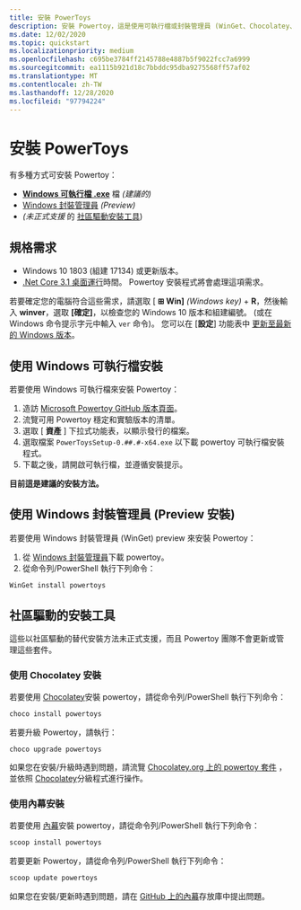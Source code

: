 ```yaml
---
title: 安裝 PowerToys
description: 安裝 Powertoy，這是使用可執行檔或封裝管理員 (WinGet、Chocolatey、內幕) 自訂 Windows 10 的一組公用程式。
ms.date: 12/02/2020
ms.topic: quickstart
ms.localizationpriority: medium
ms.openlocfilehash: c695be3784ff2145788e4887b5f9022fcc7a6999
ms.sourcegitcommit: ea1115b921d18c7bbddc95dba9275568ff57af02
ms.translationtype: MT
ms.contentlocale: zh-TW
ms.lasthandoff: 12/28/2020
ms.locfileid: "97794224"
---
```

# <a name="install-powertoys"></a>安裝 PowerToys

有多種方式可安裝 Powertoy：

- **[Windows 可執行檔 .exe](#install-with-windows-executable-file)** 檔 *(建議的)*
- [Windows 封裝管理員](#install-with-windows-package-manager-preview) *(Preview)*
- *(未正式支援* 的 [社區驅動安裝工具](#community-driven-install-tools)) 

## <a name="requirements"></a>規格需求

- Windows 10 1803 (組建 17134) 或更新版本。
- [.Net Core 3.1 桌面運行](https://dotnet.microsoft.com/download/dotnet-core/thank-you/runtime-desktop-3.1.4-windows-x64-installer)時間。 Powertoy 安裝程式將會處理這項需求。

若要確定您的電腦符合這些需求，請選取 [ **⊞ Win]** *(Windows key)*  +  **R**，然後輸入 **winver**，選取 **[確定]**，以檢查您的 Windows 10 版本和組建編號。 (或在 Windows 命令提示字元中輸入 `ver` 命令)。 您可以在 [**設定**] 功能表中 [更新至最新的 Windows 版本](ms-settings:windowsupdate)。

## <a name="install-with-windows-executable-file"></a>使用 Windows 可執行檔安裝

若要使用 Windows 可執行檔來安裝 Powertoy：

1. 造訪 [Microsoft Powertoy GitHub 版本頁面](https://github.com/microsoft/PowerToys/releases/)。
2. 流覽可用 Powertoy 穩定和實驗版本的清單。
3. 選取 [ **資產** ] 下拉式功能表，以顯示發行的檔案。
4. 選取檔案 `PowerToysSetup-0.##.#-x64.exe` 以下載 powertoy 可執行檔安裝程式。
5. 下載之後，請開啟可執行檔，並遵循安裝提示。

**目前這是建議的安裝方法。**

## <a name="install-with-windows-package-manager-preview"></a>使用 Windows 封裝管理員 (Preview 安裝) 

若要使用 Windows 封裝管理員 (WinGet) preview 來安裝 Powertoy：

1. 從 [Windows 封裝管理員](https://github.com/microsoft/winget-cli/releases)下載 powertoy。
2. 從命令列/PowerShell 執行下列命令：

```powershell
WinGet install powertoys
```

## <a name="community-driven-install-tools"></a>社區驅動的安裝工具

這些以社區驅動的替代安裝方法未正式支援，而且 Powertoy 團隊不會更新或管理這些套件。

### <a name="install-with-chocolatey"></a>使用 Chocolatey 安裝

若要使用 [Chocolatey](https://chocolatey.org/)安裝 powertoy，請從命令列/PowerShell 執行下列命令：

```powershell
choco install powertoys
```

若要升級 Powertoy，請執行：

```powershell
choco upgrade powertoys
```

如果您在安裝/升級時遇到問題，請流覽 [Chocolatey.org 上的 powertoy 套件](https://chocolatey.org/packages/powertoys) ，並依照 [Chocolatey](https://chocolatey.org/docs/package-triage-process)分級程式進行操作。

### <a name="install-with-scoop"></a>使用內幕安裝

若要使用 [內幕](https://scoop.sh/)安裝 powertoy，請從命令列/PowerShell 執行下列命令：

```powershell
scoop install powertoys
```

若要更新 Powertoy，請從命令列/PowerShell 執行下列命令：

```powershell
scoop update powertoys
```

如果您在安裝/更新時遇到問題，請在 [GitHub 上的內幕](https://github.com/lukesampson/scoop/issues)存放庫中提出問題。
